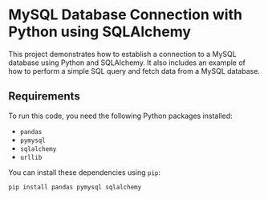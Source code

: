 # MySQL Database Connection with Python using SQLAlchemy

This project demonstrates how to establish a connection to a MySQL database using Python and SQLAlchemy. It also includes an example of how to perform a simple SQL query and fetch data from a MySQL database.

## Requirements

To run this code, you need the following Python packages installed:

- `pandas`
- `pymysql`
- `sqlalchemy`
- `urllib`

You can install these dependencies using `pip`:

```bash
pip install pandas pymysql sqlalchemy
